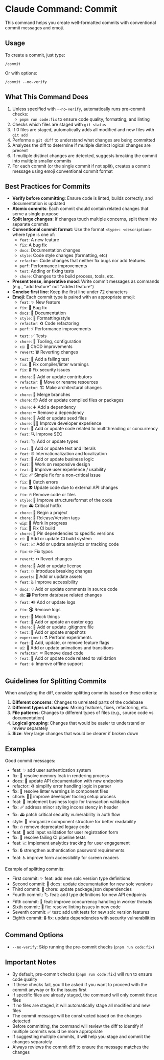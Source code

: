 # Claude Command: Commit

This command helps you create well-formatted commits with conventional commit messages and emoji.

## Usage

To create a commit, just type:
```
/commit
```

Or with options:
```
/commit --no-verify
```

## What This Command Does

1. Unless specified with `--no-verify`, automatically runs pre-commit checks:
   - `pnpm run code:fix` to ensure code quality, formatting, and linting
2. Checks which files are staged with `git status`
3. If 0 files are staged, automatically adds all modified and new files with `git add`
4. Performs a `git diff` to understand what changes are being committed
5. Analyzes the diff to determine if multiple distinct logical changes are present
6. If multiple distinct changes are detected, suggests breaking the commit into multiple smaller commits
7. For each commit (or the single commit if not split), creates a commit message using emoji conventional commit format

## Best Practices for Commits

- **Verify before committing**: Ensure code is linted, builds correctly, and documentation is updated
- **Atomic commits**: Each commit should contain related changes that serve a single purpose
- **Split large changes**: If changes touch multiple concerns, split them into separate commits
- **Conventional commit format**: Use the format `<type>: <description>` where type is one of:
  - `feat`: A new feature
  - `fix`: A bug fix
  - `docs`: Documentation changes
  - `style`: Code style changes (formatting, etc)
  - `refactor`: Code changes that neither fix bugs nor add features
  - `perf`: Performance improvements
  - `test`: Adding or fixing tests
  - `chore`: Changes to the build process, tools, etc.
- **Present tense, imperative mood**: Write commit messages as commands (e.g., "add feature" not "added feature")
- **Concise first line**: Keep the first line under 72 characters
- **Emoji**: Each commit type is paired with an appropriate emoji:
  - `feat`: ✨ New feature
  - `fix`: 🐛 Bug fix
  - `docs`: 📝 Documentation
  - `style`: 💄 Formatting/style
  - `refactor`: ♻️  Code refactoring
  - `perf`: ⚡️ Performance improvements
  - `test`: ✅ Tests
  - `chore`: 🔧 Tooling, configuration
  - `ci`: 🚀 CI/CD improvements
  - `revert`: 🗑️ Reverting changes
  - `test`: 🧪 Add a failing test
  - `fix`: 🚨 Fix compiler/linter warnings
  - `fix`: 🔒️ Fix security issues
  - `chore`: 👥 Add or update contributors
  - `refactor`: 🚚 Move or rename resources
  - `refactor`: 🏗️ Make architectural changes
  - `chore`: 🔀 Merge branches
  - `chore`: 📦️ Add or update compiled files or packages
  - `chore`: ➕ Add a dependency
  - `chore`: ➖ Remove a dependency
  - `chore`: 🌱 Add or update seed files
  - `chore`: 🧑‍💻 Improve developer experience
  - `feat`: 🧵 Add or update code related to multithreading or concurrency
  - `feat`: 🔍️ Improve SEO
  - `feat`: 🏷️ Add or update types
  - `feat`: 💬 Add or update text and literals
  - `feat`: 🌐 Internationalization and localization
  - `feat`: 👔 Add or update business logic
  - `feat`: 📱 Work on responsive design
  - `feat`: 🚸 Improve user experience / usability
  - `fix`: 🩹 Simple fix for a non-critical issue
  - `fix`: 🥅 Catch errors
  - `fix`: 👽️ Update code due to external API changes
  - `fix`: 🔥 Remove code or files
  - `style`: 🎨 Improve structure/format of the code
  - `fix`: 🚑️ Critical hotfix
  - `chore`: 🎉 Begin a project
  - `chore`: 🔖 Release/Version tags
  - `wip`: 🚧 Work in progress
  - `fix`: 💚 Fix CI build
  - `chore`: 📌 Pin dependencies to specific versions
  - `ci`: 👷 Add or update CI build system
  - `feat`: 📈 Add or update analytics or tracking code
  - `fix`: ✏️ Fix typos
  - `revert`: ⏪️ Revert changes
  - `chore`: 📄 Add or update license
  - `feat`: 💥 Introduce breaking changes
  - `assets`: 🍱 Add or update assets
  - `feat`: ♿️ Improve accessibility
  - `docs`: 💡 Add or update comments in source code
  - `db`: 🗃️ Perform database related changes
  - `feat`: 🔊 Add or update logs
  - `fix`: 🔇 Remove logs
  - `test`: 🤡 Mock things
  - `feat`: 🥚 Add or update an easter egg
  - `chore`: 🙈 Add or update .gitignore file
  - `test`: 📸 Add or update snapshots
  - `experiment`: ⚗️  Perform experiments
  - `feat`: 🚩 Add, update, or remove feature flags
  - `ui`: 💫 Add or update animations and transitions
  - `refactor`: ⚰️ Remove dead code
  - `feat`: 🦺 Add or update code related to validation
  - `feat`: ✈️  Improve offline support

## Guidelines for Splitting Commits

When analyzing the diff, consider splitting commits based on these criteria:

1. **Different concerns**: Changes to unrelated parts of the codebase
2. **Different types of changes**: Mixing features, fixes, refactoring, etc.
3. **File patterns**: Changes to different types of files (e.g., source code vs documentation)
4. **Logical grouping**: Changes that would be easier to understand or review separately
5. **Size**: Very large changes that would be clearer if broken down

## Examples

Good commit messages:
- feat: ✨ add user authentication system
- fix: 🐛 resolve memory leak in rendering process
- docs: 📝 update API documentation with new endpoints
- refactor: ♻️ simplify error handling logic in parser
- fix: 🚨 resolve linter warnings in component files
- chore: 🧑‍💻 improve developer tooling setup process
- feat: 👔 implement business logic for transaction validation
- fix: 🩹 address minor styling inconsistency in header
- fix: 🚑️ patch critical security vulnerability in auth flow
- style: 🎨 reorganize component structure for better readability
- fix: 🔥 remove deprecated legacy code
- feat: 🦺 add input validation for user registration form
- fix: 💚 resolve failing CI pipeline tests
- feat: 📈 implement analytics tracking for user engagement
- fix: 🔒️ strengthen authentication password requirements
- feat: ♿️ improve form accessibility for screen readers

Example of splitting commits:
- First commit: ✨ feat: add new solc version type definitions
- Second commit: 📝 docs: update documentation for new solc versions
- Third commit: 🔧 chore: update package.json dependencies
- Fourth commit: 🏷️ feat: add type definitions for new API endpoints
- Fifth commit: 🧵 feat: improve concurrency handling in worker threads
- Sixth commit: 🚨 fix: resolve linting issues in new code
- Seventh commit: ✅ test: add unit tests for new solc version features
- Eighth commit: 🔒️ fix: update dependencies with security vulnerabilities

## Command Options

- `--no-verify`: Skip running the pre-commit checks (`pnpm run code:fix`)

## Important Notes

- By default, pre-commit checks (`pnpm run code:fix`) will run to ensure code quality
- If these checks fail, you'll be asked if you want to proceed with the commit anyway or fix the issues first
- If specific files are already staged, the command will only commit those files
- If no files are staged, it will automatically stage all modified and new files
- The commit message will be constructed based on the changes detected
- Before committing, the command will review the diff to identify if multiple commits would be more appropriate
- If suggesting multiple commits, it will help you stage and commit the changes separately
- Always reviews the commit diff to ensure the message matches the changes